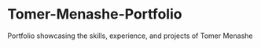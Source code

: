 # Tomer-Menashe-Portfolio
Portfolio showcasing the skills, experience, and projects of Tomer Menashe
